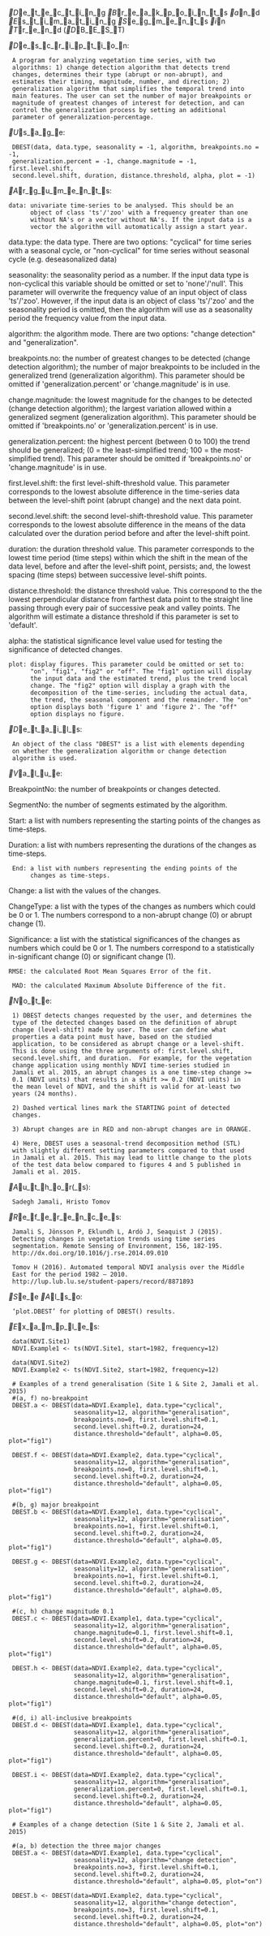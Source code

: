 _D_e_t_e_c_t_i_n_g _B_r_e_a_k_p_o_i_n_t_s _a_n_d _E_s_t_i_m_a_t_i_n_g _S_e_g_m_e_n_t_s _i_n _T_r_e_n_d (_D_B_E_S_T)

_D_e_s_c_r_i_p_t_i_o_n:

     A program for analyzing vegetation time series, with two
     algorithms: 1) change detection algorithm that detects trend
     changes, determines their type (abrupt or non-abrupt), and
     estimates their timing, magnitude, number, and direction; 2)
     generalization algorithm that simplifies the temporal trend into
     main features. The user can set the number of major breakpoints or
     magnitude of greatest changes of interest for detection, and can
     control the generalization process by setting an additional
     parameter of generalization-percentage.

_U_s_a_g_e:

     DBEST(data, data.type, seasonality = -1, algorithm, breakpoints.no = -1, 
     generalization.percent = -1, change.magnitude = -1, first.level.shift, 
     second.level.shift, duration, distance.threshold, alpha, plot = -1)
     
_A_r_g_u_m_e_n_t_s:

    data: univariate time-series to be analysed. This should be an
          object of class 'ts'/'zoo' with a frequency greater than one
          without NA's or a vector without NA's. If the input data is a
          vector the algorithm will automatically assign a start year.

data.type: the data type. There are two options: "cyclical" for time
          series with a seasonal cycle, or "non-cyclical" for time
          series without seasonal cycle (e.g. deseasonalized data)

seasonality: the seasonality period as a number. If the input data type
          is non-cyclical this variable should be omitted or set to
          'none'/'null'. This parameter will overwrite the frequency
          value of an input object of class 'ts'/'zoo'. However, if the
          input data is an object of class 'ts'/'zoo' and the
          seasonality period is omitted, then the algorithm will use as
          a seasonality period the frequency value from the input data.

algorithm: the algorithm mode. There are two options: "change
          detection" and "generalization".

breakpoints.no: the number of greatest changes to be detected (change
          detection algorithm); the number of major breakpoints to be
          included in the generalized trend (generalization algorithm).
          This parameter should be omitted if 'generalization.percent'
          or 'change.magnitude' is in use.

change.magnitude: the lowest magnitude for the changes to be detected
          (change detection algorithm); the largest variation allowed
          within a generalized segment (generalization algorithm). This
          parameter should be omitted if 'breakpoints.no' or
          'generalization.percent' is in use.

generalization.percent: the highest percent (between 0 to 100) the
          trend should be generalized; (0 = the least-simplified trend;
          100 = the most-simplified trend). This parameter should be
          omitted if 'breakpoints.no' or 'change.magnitude' is in use.

first.level.shift: the first level-shift-threshold value. This
          parameter corresponds to the lowest absolute difference in
          the time-series data between the level-shift point (abrupt
          change) and the next data point.

second.level.shift: the second level-shift-threshold value. This
          parameter corresponds to the lowest absolute difference in
          the means of the data calculated over the duration period
          before and after the level-shift point.

duration: the duration threshold value. This parameter corresponds to
          the lowest time period (time steps) within which the shift in
          the mean of the data level, before and after the level-shift
          point, persists; and, the lowest spacing (time steps) between
          successive level-shift points.

distance.threshold: the distance threshold value. This correspond to
          the the lowest perpendicular distance from farthest data
          point to the straight line passing through every pair of
          successive peak and valley points. The algorithm will
          estimate a distance threshold if this parameter is set to
          'default'.

   alpha: the statistical significance level value used for testing the
          significance of detected changes.

    plot: display figures. This parameter could be omitted or set to:
          "on", "fig1", "fig2" or "off". The "fig1" option will display
          the input data and the estimated trend, plus the trend local
          change. The "fig2" option will display a graph with the
          decomposition of the time-series, including the actual data,
          the trend, the seasonal component and the remainder. The "on"
          option displays both 'figure 1' and 'figure 2'. The "off"
          option displays no figure.

_D_e_t_a_i_l_s:

     An object of the class "DBEST" is a list with elements depending
     on whether the generalization algorithm or change detection
     algorithm is used.

_V_a_l_u_e:

BreakpointNo: the number of breakpoints or changes detected.

SegmentNo: the number of segments estimated by the algorithm.

   Start: a list with numbers representing the starting points of the
          changes as time-steps.

Duration: a list with numbers representing the durations of the changes
          as time-steps.

     End: a list with numbers representing the ending points of the
          changes as time-steps.

  Change: a list with the values of the changes.

ChangeType: a list with the types of the changes as numbers which could
          be 0 or 1. The numbers correspond to a non-abrupt change (0)
          or abrupt change (1).

Significance: a list with the statistical significances of the changes
          as numbers which could be 0 or 1. The numbers correspond to a
          statistically in-significant change (0) or significant change
          (1).

    RMSE: the calculated Root Mean Squares Error of the fit.

     MAD: the calculated Maximum Absolute Difference of the fit.

_N_o_t_e:

     1) DBEST detects changes requested by the user, and determines the
     type of the detected changes based on the definition of abrupt
     change (level-shift) made by user. The user can define what
     properties a data point must have, based on the studied
     application, to be considered as abrupt change or a level-shift.
     This is done using the three arguments of: first.level.shift,
     second.level.shift, and duration.  For example, for the vegetation
     change application using monthly NDVI time-series studied in
     Jamali et al. 2015, an abrupt changes is a one time-step change >=
     0.1 (NDVI units) that results in a shift >= 0.2 (NDVI units) in
     the mean level of NDVI, and the shift is valid for at-least two
     years (24 months).

     2) Dashed vertical lines mark the STARTING point of detected
     changes.

     3) Abrupt changes are in RED and non-abrupt changes are in ORANGE.

     4) Here, DBEST uses a seasonal-trend decomposition method (STL)
     with slightly different setting parameters compared to that used
     in Jamali et al. 2015. This may lead to little change to the plots
     of the test data below compared to figures 4 and 5 published in
     Jamali et al. 2015.

_A_u_t_h_o_r(_s):

     Sadegh Jamali, Hristo Tomov

_R_e_f_e_r_e_n_c_e_s:

     Jamali S, Jönsson P, Eklundh L, Ardö J, Seaquist J (2015).
     Detecting changes in vegetation trends using time series
     segmentation. Remote Sensing of Environment, 156, 182-195.
     http://dx.doi.org/10.1016/j.rse.2014.09.010

     Tomov H (2016). Automated temporal NDVI analysis over the Middle
     East for the period 1982 – 2010.
     http://lup.lub.lu.se/student-papers/record/8871893

_S_e_e _A_l_s_o:

     ‘plot.DBEST’ for plotting of DBEST() results.

_E_x_a_m_p_l_e_s:

     data(NDVI.Site1)
     NDVI.Example1 <- ts(NDVI.Site1, start=1982, frequency=12)
     
     data(NDVI.Site2)
     NDVI.Example2 <- ts(NDVI.Site2, start=1982, frequency=12)
     
     # Examples of a trend generalisation (Site 1 & Site 2, Jamali et al. 2015)
     #(a, f) no-breakpoint
     DBEST.a <- DBEST(data=NDVI.Example1, data.type="cyclical", 
                      seasonality=12, algorithm="generalisation", 
                      breakpoints.no=0, first.level.shift=0.1, 
                      second.level.shift=0.2, duration=24, 
                      distance.threshold="default", alpha=0.05, plot="fig1")
     
     DBEST.f <- DBEST(data=NDVI.Example2, data.type="cyclical", 
                      seasonality=12, algorithm="generalisation", 
                      breakpoints.no=0, first.level.shift=0.1, 
                      second.level.shift=0.2, duration=24, 
                      distance.threshold="default", alpha=0.05, plot="fig1")
     
     #(b, g) major breakpoint
     DBEST.b <- DBEST(data=NDVI.Example1, data.type="cyclical", 
                      seasonality=12, algorithm="generalisation", 
                      breakpoints.no=1, first.level.shift=0.1, 
                      second.level.shift=0.2, duration=24, 
                      distance.threshold="default", alpha=0.05, plot="fig1")
     
     DBEST.g <- DBEST(data=NDVI.Example2, data.type="cyclical", 
                      seasonality=12, algorithm="generalisation", 
                      breakpoints.no=1, first.level.shift=0.1, 
                      second.level.shift=0.2, duration=24, 
                      distance.threshold="default", alpha=0.05, plot="fig1")
     
     #(c, h) change magnitude 0.1
     DBEST.c <- DBEST(data=NDVI.Example1, data.type="cyclical", 
                      seasonality=12, algorithm="generalisation", 
                      change.magnitude=0.1, first.level.shift=0.1, 
                      second.level.shift=0.2, duration=24, 
                      distance.threshold="default", alpha=0.05, plot="fig1")
     
     DBEST.h <- DBEST(data=NDVI.Example2, data.type="cyclical", 
                      seasonality=12, algorithm="generalisation", 
                      change.magnitude=0.1, first.level.shift=0.1, 
                      second.level.shift=0.2, duration=24, 
                      distance.threshold="default", alpha=0.05, plot="fig1")
     
     #(d, i) all-inclusive breakpoints
     DBEST.d <- DBEST(data=NDVI.Example1, data.type="cyclical", 
                      seasonality=12, algorithm="generalisation", 
                      generalization.percent=0, first.level.shift=0.1, 
                      second.level.shift=0.2, duration=24, 
                      distance.threshold="default", alpha=0.05, plot="fig1")
     
     DBEST.i <- DBEST(data=NDVI.Example2, data.type="cyclical", 
                      seasonality=12, algorithm="generalisation", 
                      generalization.percent=0, first.level.shift=0.1, 
                      second.level.shift=0.2, duration=24, 
                      distance.threshold="default", alpha=0.05, plot="fig1")
     
     # Examples of a change detection (Site 1 & Site 2, Jamali et al. 2015)
     
     #(a, b) detection the three major changes
     DBEST.a <- DBEST(data=NDVI.Example1, data.type="cyclical", 
                      seasonality=12, algorithm="change detection", 
                      breakpoints.no=3, first.level.shift=0.1, 
                      second.level.shift=0.2, duration=24, 
                      distance.threshold="default", alpha=0.05, plot="on")
     
     DBEST.b <- DBEST(data=NDVI.Example2, data.type="cyclical", 
                      seasonality=12, algorithm="change detection", 
                      breakpoints.no=3, first.level.shift=0.1, 
                      second.level.shift=0.2, duration=24, 
                      distance.threshold="default", alpha=0.05, plot="on")
     
